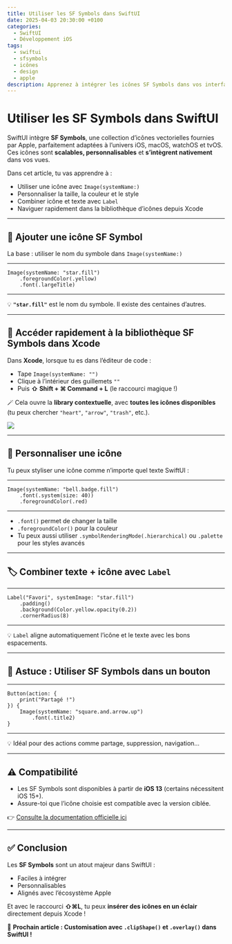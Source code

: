 ```yaml
---
title: Utiliser les SF Symbols dans SwiftUI
date: 2025-04-03 20:30:00 +0100
categories:
  - SwiftUI
  - Développement iOS
tags:
  - swiftui
  - sfsymbols
  - icônes
  - design
  - apple
description: Apprenez à intégrer les icônes SF Symbols dans vos interfaces SwiftUI, et boostez votre design en quelques lignes de code.
---
```


# Utiliser les SF Symbols dans SwiftUI

SwiftUI intègre **SF Symbols**, une collection d’icônes vectorielles fournies par Apple, parfaitement adaptées à l’univers iOS, macOS, watchOS et tvOS. Ces icônes sont **scalables, personnalisables** et **s’intègrent nativement** dans vos vues.

Dans cet article, tu vas apprendre à :
- Utiliser une icône avec `Image(systemName:)`
- Personnaliser la taille, la couleur et le style
- Combiner icône et texte avec `Label`
- Naviguer rapidement dans la bibliothèque d’icônes depuis Xcode

---

## 🧱 Ajouter une icône SF Symbol

La base : utiliser le nom du symbole dans `Image(systemName:)`

---
```
Image(systemName: "star.fill")
    .foregroundColor(.yellow)
    .font(.largeTitle)
```
---

💡 **`"star.fill"`** est le nom du symbole. Il existe des centaines d’autres.

---

## 🔎 Accéder rapidement à la bibliothèque SF Symbols dans Xcode

Dans **Xcode**, lorsque tu es dans l’éditeur de code :
- Tape `Image(systemName: "")`
- Clique à l’intérieur des guillemets `""`
- Puis **⇧ Shift + ⌘ Command + L** (le raccourci magique !)

🪄 Cela ouvre la **library contextuelle**, avec **toutes les icônes disponibles** (tu peux chercher `"heart"`, `"arrow"`, `"trash"`, etc.).

![](../assets/images/2025-04-03-Utiliser-les-SF-Symbols-dans-SwiftUI/Xcodeshortcutforsfsymbols.gif)

---

## 🎨 Personnaliser une icône

Tu peux styliser une icône comme n’importe quel texte SwiftUI :

---
```
Image(systemName: "bell.badge.fill")
    .font(.system(size: 40))
    .foregroundColor(.red)
```
---

- `.font()` permet de changer la taille
- `.foregroundColor()` pour la couleur
- Tu peux aussi utiliser `.symbolRenderingMode(.hierarchical)` ou `.palette` pour les styles avancés


---

## 🏷 Combiner texte + icône avec `Label`

---
```
Label("Favori", systemImage: "star.fill")
    .padding()
    .background(Color.yellow.opacity(0.2))
    .cornerRadius(8)
```
---

💡 `Label` aligne automatiquement l’icône et le texte avec les bons espacements.

---

## 🧠 Astuce : Utiliser SF Symbols dans un bouton

---
```
Button(action: {
    print("Partagé !")
}) {
    Image(systemName: "square.and.arrow.up")
        .font(.title2)
}
```
---

💡 Idéal pour des actions comme partage, suppression, navigation…

---

## ⚠️ Compatibilité

- Les SF Symbols sont disponibles à partir de **iOS 13** (certains nécessitent iOS 15+).
- Assure-toi que l’icône choisie est compatible avec la version ciblée.

👉 [Consulte la documentation officielle ici](https://developer.apple.com/sf-symbols/)

---

## ✅ Conclusion

Les **SF Symbols** sont un atout majeur dans SwiftUI :
- Faciles à intégrer
- Personnalisables
- Alignés avec l’écosystème Apple

Et avec le raccourci **⇧⌘L**, tu peux **insérer des icônes en un éclair** directement depuis Xcode !

📌 **Prochain article : Customisation avec `.clipShape()` et `.overlay()` dans SwiftUI !**
